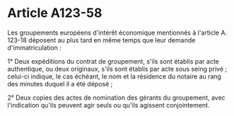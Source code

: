# Article A123-58

Les groupements européens d'intérêt économique mentionnés à l'article A. 123-18 déposent au plus tard en même temps que leur demande d'immatriculation :

1° Deux expéditions du contrat de groupement, s'ils sont établis par acte authentique, ou deux originaux, s'ils sont établis par acte sous seing privé ; celui-ci indique, le cas échéant, le nom et la résidence du notaire au rang des minutes duquel il a été déposé ;

2° Deux copies des actes de nomination des gérants du groupement, avec l'indication qu'ils peuvent agir seuls ou qu'ils agissent conjointement.
